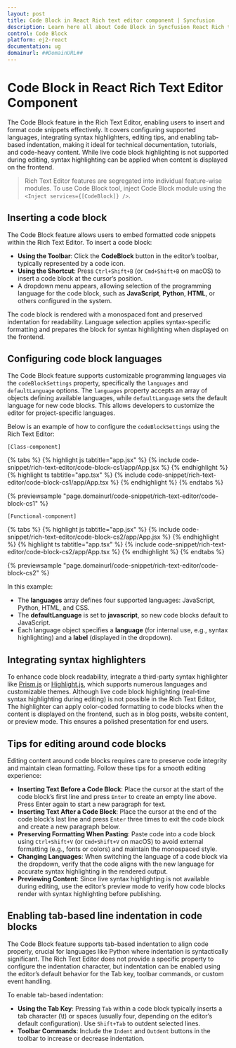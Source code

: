 ```yaml
---
layout: post
title: Code Block in React Rich text editor component | Syncfusion
description: Learn here all about Code Block in Syncfusion React Rich text editor component of Syncfusion Essential JS 2 and more.
control: Code Block 
platform: ej2-react
documentation: ug
domainurl: ##DomainURL##
---
```


# Code Block in React Rich Text Editor Component

The Code Block feature in the Rich Text Editor, enabling users to insert and format code snippets effectively. It covers configuring supported languages, integrating syntax highlighters, editing tips, and enabling tab-based indentation, making it ideal for technical documentation, tutorials, and code-heavy content. While live code block highlighting is not supported during editing, syntax highlighting can be applied when content is displayed on the frontend.

> Rich Text Editor features are segregated into individual feature-wise modules. To use Code Block tool,
inject Code Block module using the `<Inject services={[CodeBlock]} />`.

## Inserting a code block

The Code Block feature allows users to embed formatted code snippets within the Rich Text Editor. To insert a code block:
- **Using the Toolbar**: Click the **CodeBlock** button in the editor’s toolbar, typically represented by a code icon.
- **Using the Shortcut**: Press `Ctrl+Shift+B` (or `Cmd+Shift+B` on macOS) to insert a code block at the cursor’s position.
- A dropdown menu appears, allowing selection of the programming language for the code block, such as **JavaScript**, **Python**, **HTML**, or others configured in the system.

The code block is rendered with a monospaced font and preserved indentation for readability. Language selection applies syntax-specific formatting and prepares the block for syntax highlighting when displayed on the frontend.

## Configuring code block languages

The Code Block feature supports customizable programming languages via the `codeBlockSettings` property, specifically the `languages` and `defaultLanguage` options. The `languages` property accepts an array of objects defining available languages, while `defaultLanguage` sets the default language for new code blocks. This allows developers to customize the editor for project-specific languages.

Below is an example of how to configure the `codeBlockSettings` using the Rich Text Editor:

`[Class-component]`

{% tabs %}
{% highlight js tabtitle="app.jsx" %}
{% include code-snippet/rich-text-editor/code-block-cs1/app/App.jsx %}
{% endhighlight %}
{% highlight ts tabtitle="app.tsx" %}
{% include code-snippet/rich-text-editor/code-block-cs1/app/App.tsx %}
{% endhighlight %}
{% endtabs %}

 {% previewsample "page.domainurl/code-snippet/rich-text-editor/code-block-cs1" %}

`[Functional-component]`

{% tabs %}
{% highlight js tabtitle="app.jsx" %}
{% include code-snippet/rich-text-editor/code-block-cs2/app/App.jsx %}
{% endhighlight %}
{% highlight ts tabtitle="app.tsx" %}
{% include code-snippet/rich-text-editor/code-block-cs2/app/App.tsx %}
{% endhighlight %}
{% endtabs %}

 {% previewsample "page.domainurl/code-snippet/rich-text-editor/code-block-cs2" %}

In this example:

* The **languages** array defines four supported languages: JavaScript, Python, HTML, and CSS.
* The **defaultLanguage** is set to **javascript**, so new code blocks default to JavaScript.
* Each language object specifies a **language** (for internal use, e.g., syntax highlighting) and a **label** (displayed in the dropdown).

## Integrating syntax highlighters

To enhance code block readability, integrate a third-party syntax highlighter like [Prism.js](https://prismjs.com/) or [Highlight.js](https://highlightjs.org/), which supports numerous languages and customizable themes. Although live code block highlighting (real-time syntax highlighting during editing) is not possible in the Rich Text Editor, The highlighter can apply color-coded formatting to code blocks when the content is displayed on the frontend, such as in blog posts, website content, or preview mode. This ensures a polished presentation for end users.

## Tips for editing around code blocks

Editing content around code blocks requires care to preserve code integrity and maintain clean formatting. Follow these tips for a smooth editing experience:

* **Inserting Text Before a Code Block**: Place the cursor at the start of the code block’s first line and press `Enter` to create an empty line above. Press Enter again to start a new paragraph for text.
* **Inserting Text After a Code Block**: Place the cursor at the end of the code block’s last line and press `Enter` three times to exit the code block and create a new paragraph below.
* **Preserving Formatting When Pasting**: Paste code into a code block using `Ctrl+Shift+V` (or `Cmd+Shift+V` on macOS) to avoid external formatting (e.g., fonts or colors) and maintain the monospaced style.
* **Changing Languages**: When switching the language of a code block via the dropdown, verify that the code aligns with the new language for accurate syntax highlighting in the rendered output.
* **Previewing Content**: Since live syntax highlighting is not available during editing, use the editor’s preview mode to verify how code blocks render with syntax highlighting before publishing.

## Enabling tab-based line indentation in code blocks

The Code Block feature supports tab-based indentation to align code properly, crucial for languages like Python where indentation is syntactically significant. The Rich Text Editor does not provide a specific property to configure the indentation character, but indentation can be enabled using the editor’s default behavior for the Tab key, toolbar commands, or custom event handling.

To enable tab-based indentation:

* **Using the Tab Key**: Pressing `Tab` within a code block typically inserts a tab character (\t) or spaces (usually four, depending on the editor’s default configuration). Use `Shift+Tab` to outdent selected lines.
* **Toolbar Commands**: Include the `Indent` and `Outdent` buttons in the toolbar to increase or decrease indentation.
